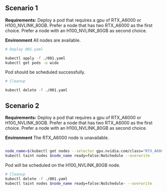 ## Scenario 1

**Requirements:**
Deploy a pod that requires a gpu of RTX_A6000 or H100_NVLINK_80GB.
Prefer a node that has two RTX_A6000 as the first choice.
Prefer a node with an H100_NVLINK_80GB as second choice.

**Environment**
All nodes are available.


```bash
# Deploy 001.yaml

kubectl apply -f ./001.yaml
kubectl get pods -o wide
```

Pod should be scheduled successfully.

```bash
# Cleanup

kubectl delete -f ./001.yaml
```


## Scenario 2

**Requirements:**
Deploy a pod that requires a gpu of RTX_A6000 or H100_NVLINK_80GB.
Prefer a node that has two RTX_A6000 as the first choice.
Prefer a node with an H100_NVLINK_80GB as second choice.

**Environment**
The RTX_A6000 node is unavailable.


```bash

node_name=$(kubectl get nodes --selector gpu.nvidia.com/class="RTX_A6000" --no-headers -o custom-columns=":metadata.name")
kubectl taint nodes $node_name ready=false:NoSchedule --overwrite

```

Pod will be scheduled on the H100_NVLINK_80GB node.

```bash
# Cleanup
kubectl delete -f ./001.yaml
kubectl taint nodes $node_name ready=false:NoSchedule- --overwrite
```